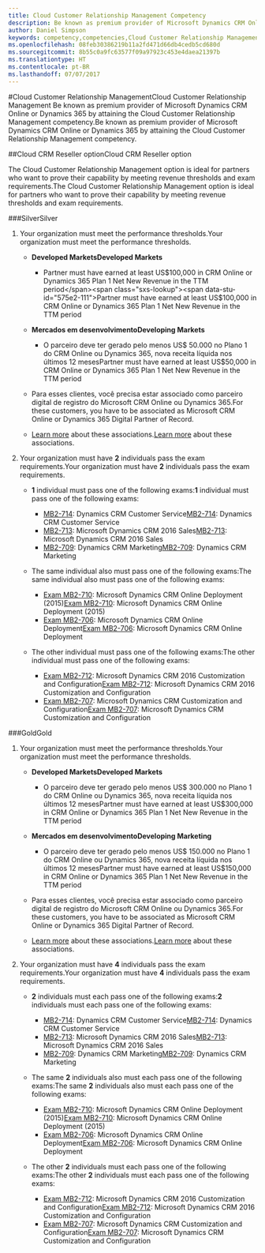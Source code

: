 ```yaml
---
title: Cloud Customer Relationship Management Competency
description: Be known as premium provider of Microsoft Dynamics CRM Online or Dynamics 365 by attaining the Cloud Customer Relationship Management competency.
author: Daniel Simpson
keywords: competency,competencies,Cloud Customer Relationship Management
ms.openlocfilehash: 08feb30386219b11a2fd471d66db4cedb5cd680d
ms.sourcegitcommit: 8b55c0a9fc63577f09a97923c453e4daea21397b
ms.translationtype: HT
ms.contentlocale: pt-BR
ms.lasthandoff: 07/07/2017
---
```

#<a name="cloud-customer-relationship-management"></a><span data-ttu-id="575e2-104">Cloud Customer Relationship Management</span><span class="sxs-lookup"><span data-stu-id="575e2-104">Cloud Customer Relationship Management</span></span>
<span data-ttu-id="575e2-105">Be known as premium provider of Microsoft Dynamics CRM Online or Dynamics 365 by attaining the Cloud Customer Relationship Management competency.</span><span class="sxs-lookup"><span data-stu-id="575e2-105">Be known as premium provider of Microsoft Dynamics CRM Online or Dynamics 365 by attaining the Cloud Customer Relationship Management competency.</span></span>

##<a name="cloud-crm-reseller-option"></a><span data-ttu-id="575e2-106">Cloud CRM Reseller option</span><span class="sxs-lookup"><span data-stu-id="575e2-106">Cloud CRM Reseller option</span></span>

<span data-ttu-id="575e2-107">The Cloud Customer Relationship Management option is ideal for partners who want to prove their capability by meeting revenue thresholds and exam requirements.</span><span class="sxs-lookup"><span data-stu-id="575e2-107">The Cloud Customer Relationship Management option is ideal for partners who want to prove their capability by meeting revenue thresholds and exam requirements.</span></span> 

###<a name="silver"></a><span data-ttu-id="575e2-108">Silver</span><span class="sxs-lookup"><span data-stu-id="575e2-108">Silver</span></span>

1. <span data-ttu-id="575e2-109">Your organization must meet the performance thresholds.</span><span class="sxs-lookup"><span data-stu-id="575e2-109">Your organization must meet the performance thresholds.</span></span>

    - **<span data-ttu-id="575e2-110">Developed Markets</span><span class="sxs-lookup"><span data-stu-id="575e2-110">Developed Markets</span></span>**
        - <span data-ttu-id="575e2-111">Partner must have earned at least US$100,000 in CRM Online or Dynamics 365 Plan 1 Net New Revenue in the TTM period</span><span class="sxs-lookup"><span data-stu-id="575e2-111">Partner must have earned at least US$100,000 in CRM Online or Dynamics 365 Plan 1 Net New Revenue in the TTM period</span></span>

    - **<span data-ttu-id="575e2-112">Mercados em desenvolvimento</span><span class="sxs-lookup"><span data-stu-id="575e2-112">Developing Markets</span></span>**
        - <span data-ttu-id="575e2-113">O parceiro deve ter gerado pelo menos US$ 50.000 no Plano 1 do CRM Online ou Dynamics 365, nova receita líquida nos últimos 12 meses</span><span class="sxs-lookup"><span data-stu-id="575e2-113">Partner must have earned at least US$50,000 in CRM Online or Dynamics 365 Plan 1 Net New Revenue in the TTM period</span></span>

    - <span data-ttu-id="575e2-114">Para esses clientes, você precisa estar associado como parceiro digital de registro do Microsoft CRM Online ou Dynamics 365.</span><span class="sxs-lookup"><span data-stu-id="575e2-114">For these customers, you have to be associated as Microsoft CRM Online or Dynamics 365 Digital Partner of Record.</span></span>
    - <span data-ttu-id="575e2-115">[Learn more](https://partner.microsoft.com/en-us/membership/digital-partner-of-record) about these associations.</span><span class="sxs-lookup"><span data-stu-id="575e2-115">[Learn more](https://partner.microsoft.com/en-us/membership/digital-partner-of-record) about these associations.</span></span>  
  
2. <span data-ttu-id="575e2-116">Your organization must have **2** individuals pass the exam requirements.</span><span class="sxs-lookup"><span data-stu-id="575e2-116">Your organization must have **2** individuals pass the exam requirements.</span></span>

    - <span data-ttu-id="575e2-117">**1** individual must pass one of the following exams:</span><span class="sxs-lookup"><span data-stu-id="575e2-117">**1** individual must pass one of the following exams:</span></span>
        - <span data-ttu-id="575e2-118">[MB2-714](https://www.microsoft.com/en-us/learning/exam-mb2-714.aspx): Dynamics CRM Customer Service</span><span class="sxs-lookup"><span data-stu-id="575e2-118">[MB2-714](https://www.microsoft.com/en-us/learning/exam-mb2-714.aspx): Dynamics CRM Customer Service</span></span>
        - <span data-ttu-id="575e2-119">[MB2-713](https://www.microsoft.com/en-us/learning/exam-mb2-713.aspx): Microsoft Dynamics CRM 2016 Sales</span><span class="sxs-lookup"><span data-stu-id="575e2-119">[MB2-713](https://www.microsoft.com/en-us/learning/exam-mb2-713.aspx): Microsoft Dynamics CRM 2016 Sales</span></span>
        - <span data-ttu-id="575e2-120">[MB2-709](https://www.microsoft.com/en-us/learning/exam-mb2-709.aspx): Dynamics CRM Marketing</span><span class="sxs-lookup"><span data-stu-id="575e2-120">[MB2-709](https://www.microsoft.com/en-us/learning/exam-mb2-709.aspx): Dynamics CRM Marketing</span></span> 

    - <span data-ttu-id="575e2-121">The same individual also must pass one of the following exams:</span><span class="sxs-lookup"><span data-stu-id="575e2-121">The same individual also must pass one of the following exams:</span></span>
        - <span data-ttu-id="575e2-122">[Exam MB2-710](https://www.microsoft.com/en-us/learning/exam-mb2-710.aspx): Microsoft Dynamics CRM Online Deployment (2015)</span><span class="sxs-lookup"><span data-stu-id="575e2-122">[Exam MB2-710](https://www.microsoft.com/en-us/learning/exam-mb2-710.aspx): Microsoft Dynamics CRM Online Deployment (2015)</span></span>
        - <span data-ttu-id="575e2-123">[Exam MB2-706](https://www.microsoft.com/en-us/learning/exam-mb2-706.aspx): Microsoft Dynamics CRM Online Deployment</span><span class="sxs-lookup"><span data-stu-id="575e2-123">[Exam MB2-706](https://www.microsoft.com/en-us/learning/exam-mb2-706.aspx): Microsoft Dynamics CRM Online Deployment</span></span>
        
    - <span data-ttu-id="575e2-124">The other individual must pass one of the following exams:</span><span class="sxs-lookup"><span data-stu-id="575e2-124">The other individual must pass one of the following exams:</span></span>
        - <span data-ttu-id="575e2-125">[Exam MB2-712](https://www.microsoft.com/en-us/learning/exam-mb2-712.aspx): Microsoft Dynamics CRM 2016 Customization and Configuration</span><span class="sxs-lookup"><span data-stu-id="575e2-125">[Exam MB2-712](https://www.microsoft.com/en-us/learning/exam-mb2-712.aspx): Microsoft Dynamics CRM 2016 Customization and Configuration</span></span>
        - <span data-ttu-id="575e2-126">[Exam MB2-707](https://www.microsoft.com/en-us/learning/exam-mb2-707.aspx): Microsoft Dynamics CRM Customization and Configuration</span><span class="sxs-lookup"><span data-stu-id="575e2-126">[Exam MB2-707](https://www.microsoft.com/en-us/learning/exam-mb2-707.aspx): Microsoft Dynamics CRM Customization and Configuration</span></span>


###<a name="gold"></a><span data-ttu-id="575e2-127">Gold</span><span class="sxs-lookup"><span data-stu-id="575e2-127">Gold</span></span>

1. <span data-ttu-id="575e2-128">Your organization must meet the performance thresholds.</span><span class="sxs-lookup"><span data-stu-id="575e2-128">Your organization must meet the performance thresholds.</span></span>

    - **<span data-ttu-id="575e2-129">Developed Markets</span><span class="sxs-lookup"><span data-stu-id="575e2-129">Developed Markets</span></span>**
    
        - <span data-ttu-id="575e2-130">O parceiro deve ter gerado pelo menos US$ 300.000 no Plano 1 do CRM Online ou Dynamics 365, nova receita líquida nos últimos 12 meses</span><span class="sxs-lookup"><span data-stu-id="575e2-130">Partner must have earned at least US$300,000 in CRM Online or Dynamics 365 Plan 1 Net New Revenue in the TTM period</span></span>
     
    - **<span data-ttu-id="575e2-131">Mercados em desenvolvimento</span><span class="sxs-lookup"><span data-stu-id="575e2-131">Developing Marketing</span></span>**

        - <span data-ttu-id="575e2-132">O parceiro deve ter gerado pelo menos US$ 150.000 no Plano 1 do CRM Online ou Dynamics 365, nova receita líquida nos últimos 12 meses</span><span class="sxs-lookup"><span data-stu-id="575e2-132">Partner must have earned at least US$150,000 in CRM Online or Dynamics 365 Plan  1 Net New Revenue in the TTM period</span></span>

    - <span data-ttu-id="575e2-133">Para esses clientes, você precisa estar associado como parceiro digital de registro do Microsoft CRM Online ou Dynamics 365.</span><span class="sxs-lookup"><span data-stu-id="575e2-133">For these customers, you have to be associated as Microsoft CRM Online or Dynamics 365 Digital Partner of Record.</span></span>
    - <span data-ttu-id="575e2-134">[Learn more](https://partner.microsoft.com/en-us/membership/digital-partner-of-record) about these associations.</span><span class="sxs-lookup"><span data-stu-id="575e2-134">[Learn more](https://partner.microsoft.com/en-us/membership/digital-partner-of-record) about these associations.</span></span>  


2. <span data-ttu-id="575e2-135">Your organization must have **4** individuals pass the exam requirements.</span><span class="sxs-lookup"><span data-stu-id="575e2-135">Your organization must have **4** individuals pass the exam requirements.</span></span>

    - <span data-ttu-id="575e2-136">**2** individuals must each pass one of the following exams:</span><span class="sxs-lookup"><span data-stu-id="575e2-136">**2** individuals must each pass one of the following exams:</span></span>
        - <span data-ttu-id="575e2-137">[MB2-714](https://www.microsoft.com/en-us/learning/exam-mb2-714.aspx): Dynamics CRM Customer Service</span><span class="sxs-lookup"><span data-stu-id="575e2-137">[MB2-714](https://www.microsoft.com/en-us/learning/exam-mb2-714.aspx): Dynamics CRM Customer Service</span></span>
        - <span data-ttu-id="575e2-138">[MB2-713](https://www.microsoft.com/en-us/learning/exam-mb2-713.aspx): Microsoft Dynamics CRM 2016 Sales</span><span class="sxs-lookup"><span data-stu-id="575e2-138">[MB2-713](https://www.microsoft.com/en-us/learning/exam-mb2-713.aspx): Microsoft Dynamics CRM 2016 Sales</span></span>
        - <span data-ttu-id="575e2-139">[MB2-709](https://www.microsoft.com/en-us/learning/exam-mb2-709.aspx): Dynamics CRM Marketing</span><span class="sxs-lookup"><span data-stu-id="575e2-139">[MB2-709](https://www.microsoft.com/en-us/learning/exam-mb2-709.aspx): Dynamics CRM Marketing</span></span> 

    - <span data-ttu-id="575e2-140">The same **2** individuals also must each pass one of the following exams:</span><span class="sxs-lookup"><span data-stu-id="575e2-140">The same **2** individuals also must each pass one of the following exams:</span></span>
        - <span data-ttu-id="575e2-141">[Exam MB2-710](https://www.microsoft.com/en-us/learning/exam-mb2-710.aspx): Microsoft Dynamics CRM Online Deployment (2015)</span><span class="sxs-lookup"><span data-stu-id="575e2-141">[Exam MB2-710](https://www.microsoft.com/en-us/learning/exam-mb2-710.aspx): Microsoft Dynamics CRM Online Deployment (2015)</span></span>
        - <span data-ttu-id="575e2-142">[Exam MB2-706](https://www.microsoft.com/en-us/learning/exam-mb2-706.aspx): Microsoft Dynamics CRM Online Deployment</span><span class="sxs-lookup"><span data-stu-id="575e2-142">[Exam MB2-706](https://www.microsoft.com/en-us/learning/exam-mb2-706.aspx): Microsoft Dynamics CRM Online Deployment</span></span>

    - <span data-ttu-id="575e2-143">The other **2** individuals must each pass one of the following exams:</span><span class="sxs-lookup"><span data-stu-id="575e2-143">The other **2** individuals must each pass one of the following exams:</span></span>
        - <span data-ttu-id="575e2-144">[Exam MB2-712](https://www.microsoft.com/en-us/learning/exam-mb2-712.aspx): Microsoft Dynamics CRM 2016 Customization and Configuration</span><span class="sxs-lookup"><span data-stu-id="575e2-144">[Exam MB2-712](https://www.microsoft.com/en-us/learning/exam-mb2-712.aspx): Microsoft Dynamics CRM 2016 Customization and Configuration</span></span>
        - <span data-ttu-id="575e2-145">[Exam MB2-707](https://www.microsoft.com/en-us/learning/exam-mb2-707.aspx): Microsoft Dynamics CRM Customization and Configuration</span><span class="sxs-lookup"><span data-stu-id="575e2-145">[Exam MB2-707](https://www.microsoft.com/en-us/learning/exam-mb2-707.aspx): Microsoft Dynamics CRM Customization and Configuration</span></span>

